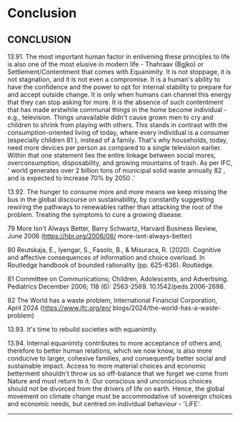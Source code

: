 # Conclusion

## CONCLUSION

13.91. The most important human factor in enlivening these principles to life is also one of the most elusive in modern life - Thahraav (Bgjko) or Settlement/Contentment that comes with Equanimity.  It is not stoppage, it is not stagnation, and it is not even a compromise. It  is  a  human's  ability  to  have  the  confidence  and  the  power  to  opt  for  internal  stability  to prepare for and accept outside change. It is only when humans can channel this energy that they can stop asking for more. It is the absence of such contentment that has made erstwhile communal things in the home become individual - e.g., television.  Things unavailable didn't cause grown men to cry and children to shrink from playing with others. This stands in contrast with the consumption-oriented living of today, where every individual is a consumer (especially children 81 ), instead of a family. That's why households, today, need more devices per person as compared to a single television earlier. Within that one statement lies the entire linkage between social mores, overconsumption, disposability, and growing mountains of trash. As per IFC, ' world generates over 2 billion tons of municipal solid waste annually 82 , and is expected to increase 70% by 2050 .'

13.92.  The hunger to consume more and more means we keep missing the bus in the global discourse  on  sustainability,  by  constantly  suggesting  rewiring  the  pathways  to  renewables rather than attacking the root of the problem. Treating the symptoms to cure a growing disease.

79    More  Isn't  Always  Better,  Barry  Schwartz,  Harvard  Business  Review,  June  2006  (https://hbr.org/2006/06/ more-isnt-always-better)

80    Reutskaja, E., Iyengar, S., Fasolo, B., &amp; Misuraca, R. (2020). Cognitive and affective consequences of information and choice overload. In Routledge handbook of bounded rationality (pp. 625-636). Routledge.

81    Committee on Communications; Children, Adolescents, and Advertising. Pediatrics December 2006; 118 (6): 2563-2569. 10.1542/peds.2006-2698.

82    The  World  has  a  waste  problem,  International  Financial  Corporation,  April  2024  (https://www.ifc.org/en/ blogs/2024/the-world-has-a-waste-problem)

13.93.  It's time to rebuild societies with equanimity.

13.94.  Internal equanimity contributes to more acceptance of others and, therefore to better human relations,  which  we  now  know,  is  also  more  conducive  to  larger,  cohesive  families, and consequently better social and sustainable impact. Access to more material choices and economic betterment shouldn't throw us so off-balance that we forget we come from Nature and must return to it. Our conscious and unconscious choices should not be divorced from the drivers of life on earth. Hence, the global movement on climate change must be accommodative of sovereign choices and economic needs, but centred on individual behaviour - 'LiFE'.

********

<!-- image -->